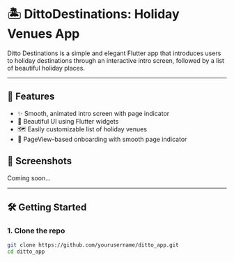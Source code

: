 # 🏝️ DittoDestinations: Holiday Venues App

Ditto Destinations is a simple and elegant Flutter app that introduces users to holiday destinations through an interactive intro screen, followed by a list of beautiful holiday places.

---

## 🚀 Features

- ✨ Smooth, animated intro screen with page indicator
- 📄 Beautiful UI using Flutter widgets
- 🗺️ Easily customizable list of holiday venues
- 🎯 PageView-based onboarding with smooth page indicator

## 📱 Screenshots

Coming soon...

---

## 🛠️ Getting Started

### 1. Clone the repo

```bash
git clone https://github.com/yourusername/ditto_app.git
cd ditto_app

